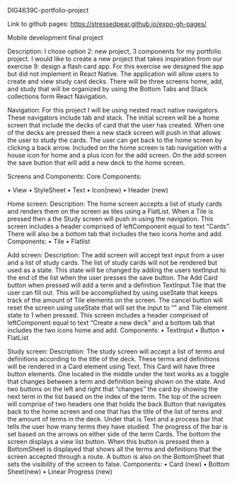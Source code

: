 DIG4639C-portfolio-project

Link to github pages:
https://stressedpear.github.io/expo-gh-pages/

Mobile development final project

Description: 
I chose option 2: new project, 3 components for my portfolio project. I would like to create a new project that takes inspiration from our exercise 9: design a flash card app. For this exercise we designed the app but did not implement in React Native. The application will allow users to create and view study card decks. There will be three screens home, add, and study that will be organized by using the Bottom Tabs and Stack collections form React Navigation.

Navigation: 
For this project I will be using nested react native navigators. These navigators include tab and stack. The initial screen will be a home screen that include the decks of card that the user has created. When one of the decks are pressed then a new stack screen will push in that allows the user to study the cards. The user can get back to the home screen by clicking a back arrow. Included on the home screen is tab navigation with a house icon for home and a plus icon for the add screen. On the add screen the save button that will add a new deck to the home screen.

Screens and Components: Core Components:

• View 
• StyleSheet 
• Text 
• Icon(new) 
• Header (new)

Home screen: 
Description: The home screen accepts a list of study cards and renders them on the screen as tiles using a FlatList. When a Tile is pressed then a the Study screen will push in using the navigation. This screen includes a header comprised of leftComponent equal to text “Cards”. There will also be a bottom tab that includes the two icons home and add. 
Components:
• Tile 
• Flatlist

Add screen:
Description: The add screen will accept text input from a user and a list of study cards. The list of study cards will not be rendered but used as a state. This state will be changed by adding the users textInput to the end of the list when the user presses the save button. The Add Card button when pressed will add a term and a definition TextInput Tile that the user can fill out. This will be accomplished by using useState that keeps track of the amount of Tile elements on the screen. The cancel button will reset the screen using useState that will set the input to “” and Tile element state to 1 when pressed. This screen includes a header comprised of leftComponent equal to text “Create a new deck” and a bottom tab that includes the two icons home and add. Components:
• TextInput 
• Button 
• FlatList

Study screen:
Description: The study screen will accept a list of terms and definitions according to the title of the deck. These terms and definitions will be rendered in a Card element using Text. This Card will have three button elements. One located in the middle under the text works as a toggle that changes between a term and definition being shown on the state. And two buttons on the left and right that “changes” the card by showing the next term in the list based on the index of the term. The top of the screen will comprise of two headers one that holds the back Button that navigates back to the home screen and one that has the title of the list of terms and the amount of terms in the deck. Under that is Text and a process bar that tells the user how many terms they have studied. The progress of the bar is set based on the arrows on either side of the term Cards. The bottom the screen displays a view list button. When this button is pressed then a BottomSheet is displayed that shows all the terms and definitions that the screen accepted through a route. A button is also on the BottomSheet that sets the visibility of the screen to false.
Components: 
• Card (new) 
• Bottom Sheet(new) 
• Linear Progress (new)
